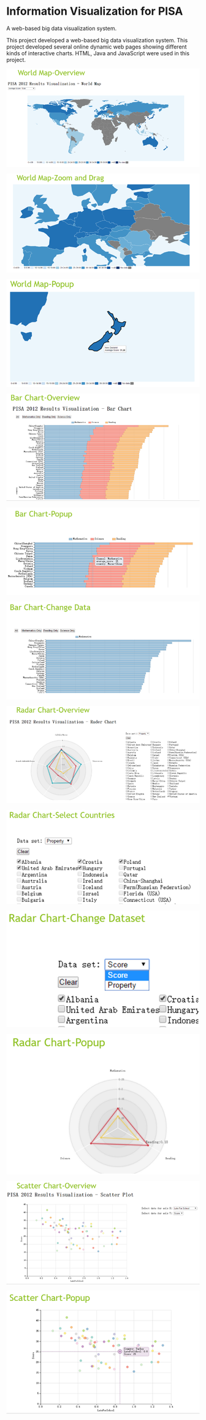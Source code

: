 # Information Visualization for PISA

A web-based big data visualization system.

This project developed a web-based big data visualization system. This project developed several online dynamic web pages showing different kinds of interactive charts. HTML, Java and JavaScript were used in this project.

![image](https://github.com/ArthurHuo/information-visualization-PISA/raw/master/images/01.png)

![image](https://github.com/ArthurHuo/information-visualization-PISA/raw/master/images/02.png)

![image](https://github.com/ArthurHuo/information-visualization-PISA/raw/master/images/03.png)

![image](https://github.com/ArthurHuo/information-visualization-PISA/raw/master/images/04.png)

![image](https://github.com/ArthurHuo/information-visualization-PISA/raw/master/images/05.png)

![image](https://github.com/ArthurHuo/information-visualization-PISA/raw/master/images/06.png)

![image](https://github.com/ArthurHuo/information-visualization-PISA/raw/master/images/07.png)

![image](https://github.com/ArthurHuo/information-visualization-PISA/raw/master/images/08.png)

![image](https://github.com/ArthurHuo/information-visualization-PISA/raw/master/images/09.png)

![image](https://github.com/ArthurHuo/information-visualization-PISA/raw/master/images/10.png)

![image](https://github.com/ArthurHuo/information-visualization-PISA/raw/master/images/11.png)

![image](https://github.com/ArthurHuo/information-visualization-PISA/raw/master/images/12.png)
